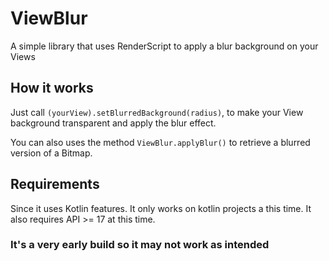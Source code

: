 # ViewBlur
A simple library that uses RenderScript to apply a blur background on your Views

## How it works
Just call `(yourView).setBlurredBackground(radius)`, to make your View background transparent and apply the blur effect.

You can also uses the method `ViewBlur.applyBlur()` to retrieve a blurred version of a Bitmap.

## Requirements
Since it uses Kotlin features. It only works on kotlin projects a this time.
It also requires API >= 17 at this time.

### It's a very early build so it may not work as intended ###
